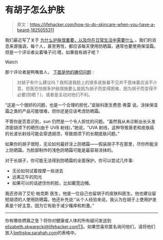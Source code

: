 # 有胡子怎么护肤

> 原文：<https://lifehacker.com/how-to-do-skincare-when-you-have-a-beard-1825055311>

我们最近写了关于 [为什么护肤很重要，以及你在日常生活中需要什么](https://vitals.lifehacker.com/lifehackers-essential-science-based-guide-to-skin-care-1824029261) 。我们的消息来源强调，每个人，甚至男性，都应该每天使用防晒霜，通常也要使用保湿霜。但是一个评论者尖着嗓子问:嗯，如果我有胡子呢？

Watch

那个评论者是鸭嘴兽人， [下面是他的确切问题](https://kinja.com/platypus22222#_ga=2.250174982.1031111347.1522636791-1456718367.1520458611) :

> 对胡子有什么建议吗？我知道我脸上的很多皮肤看不见并不意味着应该不介意，但我恐怕很多护肤措施要么是因为胡子而变得困难，因为胡子而变得不必要(防晒？)，或者是主动对他们不利。

“这是一个很好的问题，也是一个合理的担忧，”皮肤科医生费恩·弗雷 说。涂抹保湿霜之类的产品可能很难，但你还是应该考虑防晒霜。

不管你是否意识到，sun 仍然是一个令人担忧的问题。“虽然我从未诊断出长头发浓密胡须下的晒伤(由于 UVB 射线)，”她说，“UVA 射线，这种导致衰老和皮肤癌的长波长射线可能会穿透胡须，导致胡须下的长期皮肤问题。”

如果你的胡子很短，无论如何最好涂上防晒霜——假装胡子不在那里，尽你所能涂上防晒霜。为脸部制作的浅色防晒霜可能是最容易涂抹的。

对于长胡子，你可能无法得到防晒霜的全面保护。你可以尝试几件事:

*   无论如何试着按摩一些进去
*   远离正午的阳光
*   如果可以的话遮住你的脸，比如戴宽边帽。

我还咨询了艾伦·帕克斯 医生，他是一位自己也留胡子的皮肤科医生。他也建议留短胡须的人使用防晒霜。他还补充说:“从个人经验来说，我认为在胡子上使用护发素是个好主意，因为它有助于减少瘙痒和刺激。”

* * *

你有哪些燃眉之急？将你对健康或人体的所有疑问发送到 elizabeth.skwarecki@lifehacker.comT5。如果您喜欢匿名询问他们，请将他们放入[bethskw.sarahah.com](http://bethskw.sarahah.com/)的表格中。